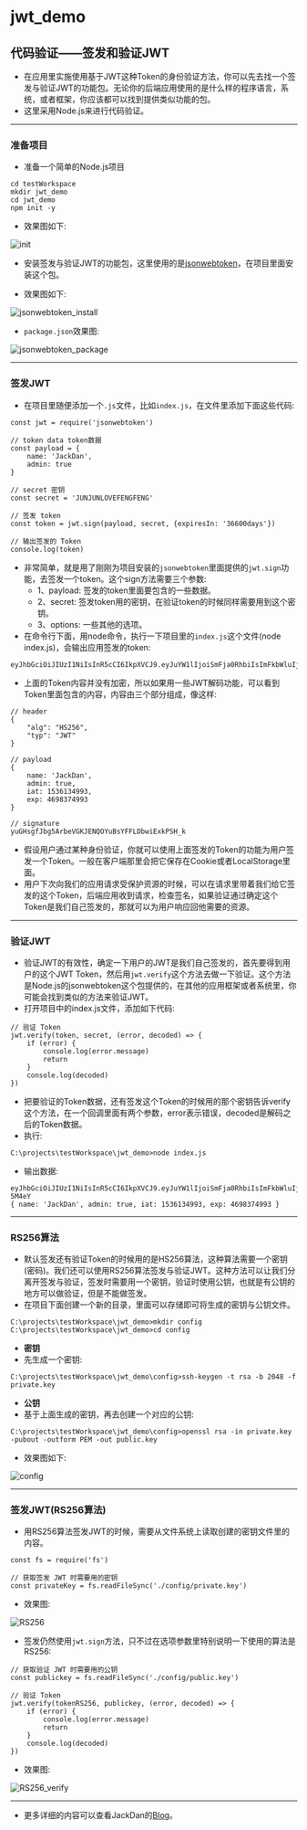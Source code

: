 # jwt_demo
## 代码验证——签发和验证JWT
- 在应用里实施使用基于JWT这种Token的身份验证方法，你可以先去找一个签发与验证JWT的功能包。无论你的后端应用使用的是什么样的程序语言，系统，或者框架，你应该都可以找到提供类似功能的包。
- 这里采用Node.js来进行代码验证。

------

### 准备项目
- 准备一个简单的Node.js项目
```
cd testWorkspace
mkdir jwt_demo
cd jwt_demo
npm init -y
```
- 效果图如下:

![init][1]

- 安装签发与验证JWT的功能包，这里使用的是[jsonwebtoken](https://github.com/auth0/node-jsonwebtoken)，在项目里面安装这个包。

- 效果图如下:

![jsonwebtoken_install][2]

- `package.json`效果图:

![jsonwebtoken_package][3]

------

### 签发JWT
 - 在项目里随便添加一个`.js`文件，比如`index.js`，在文件里添加下面这些代码:
 
```
const jwt = require('jsonwebtoken')

// token data token数据
const payload = {
    name: 'JackDan',
    admin: true
}

// secret 密钥
const secret = 'JUNJUNLOVEFENGFENG'

// 签发 token
const token = jwt.sign(payload, secret, {expiresIn: '36600days'})

// 输出签发的 Token
console.log(token)
```
- 非常简单，就是用了刚刚为项目安装的`jsonwebtoken`里面提供的`jwt.sign`功能，去签发一个token。这个sign方法需要三个参数:
    - 1、payload: 签发的token里面要包含的一些数据。
    - 2、secret: 签发token用的密钥，在验证token的时候同样需要用到这个密钥。
    - 3、options: 一些其他的选项。
- 在命令行下面，用node命令，执行一下项目里的`index.js`这个文件(node index.js)，会输出应用签发的token:
```
eyJhbGciOiJIUzI1NiIsInR5cCI6IkpXVCJ9.eyJuYW1lIjoiSmFja0RhbiIsImFkbWluIjp0cnVlLCJpYXQiOjE1MzYxMzQxMzcsImV4cCI6NDY5ODM3NDEzN30.yuGHsgfJbg5ArbeVGKJENQOYuBsYFFLDbwiExkPSH_k
```
- 上面的Token内容并没有加密，所以如果用一些JWT解码功能，可以看到Token里面包含的内容，内容由三个部分组成，像这样:
```
// header
{
    "alg": "HS256",
    "typ": "JWT"
}

// payload
{ 
    name: 'JackDan', 
    admin: true, 
    iat: 1536134993, 
    exp: 4698374993 
}

// signature
yuGHsgfJbg5ArbeVGKJENQOYuBsYFFLDbwiExkPSH_k
```
- 假设用户通过某种身份验证，你就可以使用上面签发的Token的功能为用户签发一个Token。一般在客户端那里会把它保存在Cookie或者LocalStorage里面。
- 用户下次向我们的应用请求受保护资源的时候，可以在请求里带着我们给它签发的这个Token，后端应用收到请求，检查签名，如果验证通过确定这个Token是我们自己签发的，那就可以为用户响应回他需要的资源。

------

### 验证JWT
- 验证JWT的有效性，确定一下用户的JWT是我们自己签发的，首先要得到用户的这个JWT Token，然后用`jwt.verify`这个方法去做一下验证。这个方法是Node.js的jsonwebtoken这个包提供的，在其他的应用框架或者系统里，你可能会找到类似的方法来验证JWT。
- 打开项目中的index.js文件，添加如下代码:
```
// 验证 Token
jwt.verify(token, secret, (error, decoded) => {
    if (error) {
        console.log(error.message)
        return
    }
    console.log(decoded)
})
```
- 把要验证的Token数据，还有签发这个Token的时候用的那个密钥告诉verify这个方法，在一个回调里面有两个参数，error表示错误，decoded是解码之后的Token数据。
- 执行:
```
C:\projects\testWorkspace\jwt_demo>node index.js
```
- 输出数据:
```
eyJhbGciOiJIUzI1NiIsInR5cCI6IkpXVCJ9.eyJuYW1lIjoiSmFja0RhbiIsImFkbWluIjp0cnVlLCJpYXQiOjE1MzYxMzQ5OTMsImV4cCI6NDY5ODM3NDk5M30.ELAlzPGVvjsK0kK1Yl1PArb0wS3860R6c7mqG-5M4eY
{ name: 'JackDan', admin: true, iat: 1536134993, exp: 4698374993 }
```

------

### RS256算法
- 默认签发还有验证Token的时候用的是HS256算法，这种算法需要一个密钥(密码)。我们还可以使用RS256算法签发与验证JWT。这种方法可以让我们分离开签发与验证，签发时需要用一个密钥，验证时使用公钥，也就是有公钥的地方可以做验证，但是不能做签发。
- 在项目下面创建一个新的目录，里面可以存储即可将生成的密钥与公钥文件。
```
C:\projects\testWorkspace\jwt_demo>mkdir config
C:\projects\testWorkspace\jwt_demo>cd config
```
- **密钥**
- 先生成一个密钥:
```
C:\projects\testWorkspace\jwt_demo\config>ssh-keygen -t rsa -b 2048 -f private.key
```
- **公钥**
- 基于上面生成的密钥，再去创建一个对应的公钥:
```
C:\projects\testWorkspace\jwt_demo\config>openssl rsa -in private.key -pubout -outform PEM -out public.key
```
- 效果图如下:

![config][4]

------

### 签发JWT(RS256算法)
- 用RS256算法签发JWT的时候，需要从文件系统上读取创建的密钥文件里的内容。
```
const fs = require('fs')

// 获取签发 JWT 时需要用的密钥
const privateKey = fs.readFileSync('./config/private.key')
```

- 效果图:

![RS256][5]
 
- 签发仍然使用`jwt.sign`方法，只不过在选项参数里特别说明一下使用的算法是RS256:
```
// 获取验证 JWT 时需要用的公钥
const publickey = fs.readFileSync('./config/public.key')

// 验证 Token
jwt.verify(tokenRS256, publickey, (error, decoded) => {
    if (error) {
        console.log(error.message)
        return
    }
    console.log(decoded)
})

```
- 效果图:

![RS256_verify][6]

------

- 更多详细的内容可以查看JackDan的[Blog][7]。


  [1]: ./images/init.png "init.png"
  [2]: ./images/jsonwebtoken_install.png "jsonwebtoken_install.png"
  [3]: ./images/jsonwebtoken_package.png "jsonwebtoken_package.png"
  [4]: ./images/config.png "config.png"
  [5]: ./images/RS256.png "RS256.png"
  [6]: ./images/RS256_verify.png "RS256_verify.png"
  [7]: https://blog.csdn.net/XXJ19950917/article/details/82421194